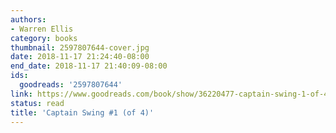```yaml
---
authors:
- Warren Ellis
category: books
thumbnail: 2597807644-cover.jpg
date: 2018-11-17 21:24:40-08:00
end_date: 2018-11-17 21:40:09-08:00
ids:
  goodreads: '2597807644'
link: https://www.goodreads.com/book/show/36220477-captain-swing-1-of-4
status: read
title: 'Captain Swing #1 (of 4)'
---
```

